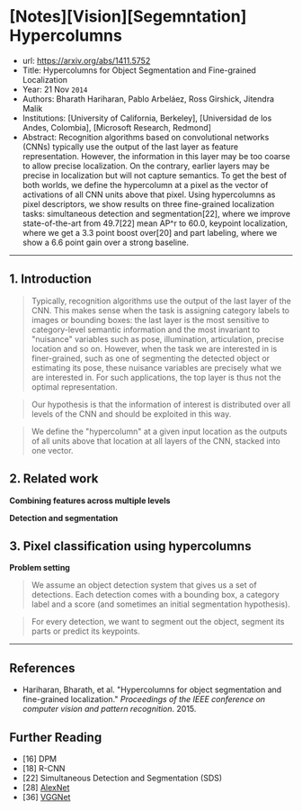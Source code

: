 # [Notes][Vision][Segemntation] Hypercolumns

* url: https://arxiv.org/abs/1411.5752
* Title: Hypercolumns for Object Segmentation and Fine-grained Localization
* Year: 21 Nov `2014`
* Authors: Bharath Hariharan, Pablo Arbeláez, Ross Girshick, Jitendra Malik
* Institutions: [University of California, Berkeley], [Universidad de los Andes, Colombia], [Microsoft Research, Redmond]
* Abstract: Recognition algorithms based on convolutional networks (CNNs) typically use the output of the last layer as feature representation. However, the information in this layer may be too coarse to allow precise localization. On the contrary, earlier layers may be precise in localization but will not capture semantics. To get the best of both worlds, we define the hypercolumn at a pixel as the vector of activations of all CNN units above that pixel. Using hypercolumns as pixel descriptors, we show results on three fine-grained localization tasks: simultaneous detection and segmentation[22], where we improve state-of-the-art from 49.7[22] mean AP^r to 60.0, keypoint localization, where we get a 3.3 point boost over[20] and part labeling, where we show a 6.6 point gain over a strong baseline.

----------------------------------------------------------------------------------------------------

## 1. Introduction

> Typically, recognition algorithms use the output of the last layer of the CNN. This makes sense when the task is assigning category labels to images or bounding boxes: the last layer is the most sensitive to category-level semantic information and the most invariant to "nuisance" variables such as pose, illumination, articulation, precise location and so on. However, when the task we are interested in is finer-grained, such as one of segmenting the detected object or estimating its pose, these nuisance variables are precisely what we are interested in. For such applications, the top layer is thus not the optimal representation.

> Our hypothesis is that the information of interest is distributed over all levels of the CNN and should be exploited in this way.

> We define the "hypercolumn" at a given input location as the outputs of all units above that location at all layers of the CNN, stacked into one vector.

## 2. Related work

**Combining features across multiple levels**

**Detection and segmentation**

## 3. Pixel classification using hypercolumns

**Problem setting**

> We assume an object detection system that gives us a set of detections. Each detection comes with a bounding box, a category label and a score (and sometimes an initial segmentation hypothesis).

> For every detection, we want to segment out the object, segment its parts or predict its keypoints.



----------------------------------------------------------------------------------------------------

## References

* Hariharan, Bharath, et al. "Hypercolumns for object segmentation and fine-grained localization." *Proceedings of the IEEE conference on computer vision and pattern recognition*. 2015.

## Further Reading

* [16] DPM
* [18] R-CNN
* [22] Simultaneous Detection and Segmentation (SDS)
* [28] [AlexNet](https://zhuanlan.zhihu.com/p/565285454)
* [36] [VGGNet](https://zhuanlan.zhihu.com/p/563314926)
